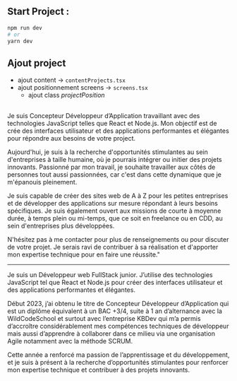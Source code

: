 ## Start Project :

```bash
npm run dev
# or
yarn dev
```

## Ajout project

- ajout content -> `contentProjects.tsx`
- ajout positionnement screens -> `screens.tsx`
  - ajout class _projectPosition_

##

Je suis Concepteur Développeur d’Application travaillant avec des technologies JavaScript telles que React et Node.js. Mon objectif est de crée des interfaces utilisateur et des applications performantes et élégantes pour répondre aux besoins de votre project.

Aujourd'hui, je suis à la recherche d'opportunités stimulantes au sein d'entreprises à taille humaine, où je pourrais intégrer ou initier des projets innovants. Passionné par mon travail, je souhaite travailler aux côtés de personnes tout aussi passionnées, car c'est dans cette dynamique que je m'épanouis pleinement.

Je suis capable de créer des sites web de A à Z pour les petites entreprises et de développer des applications sur mesure répondant à leurs besoins spécifiques. Je suis également ouvert aux missions de courte à moyenne durée, à temps plein ou mi-temps, que ce soit en freelance ou en CDD, au sein d'entreprises plus développées.

N'hésitez pas à me contacter pour plus de renseignements ou pour discuter de votre projet. Je serais ravi de contribuer à sa réalisation et d'apporter mon expertise technique pour en faire une réussite."

---

Je suis un Développeur web FullStack junior. J’utilise des technologies JavaScript tel que React et Node.js pour créer des interfaces utilisateur et des applications performantes et élégantes.

Début 2023, j’ai obtenu le titre de Concepteur Développeur d’Application qui est un diplôme équivalent à un BAC +3/4, suite à 1 an d’alternance avec la WildCodeSchool et surtout avec l’entreprise KBDev qui m’a permis d’accroître considérablement mes compétences techniques de développeur mais aussi d’apprendre à collaborer dans ce milieu via une organisation Agile notamment avec la méthode SCRUM.

Cette année a renforcé ma passion de l’apprentissage et du développement, et je suis à présent à la recherche d’opportunités stimulantes pour renforcer mon expertise technique et contribuer à des projets innovants.
